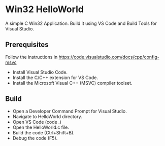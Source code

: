# Win32 HelloWorld
A simple C Win32 Application.
Build it using VS Code and Build Tools for Visual Studio.

## Prerequisites
Follow the instructions in https://code.visualstudio.com/docs/cpp/config-msvc

* Install Visual Studio Code.
* Install the C/C++ extension for VS Code.
* Install the Microsoft Visual C++ (MSVC) compiler toolset.

## Build
* Open a Developer Command Prompt for Visual Studio.
* Navigate to HelloWorld directory.
* Open VS Code (code .)
* Open the HelloWorld.c file.
* Build the code (Ctrl+Shift+B).
* Debug the code (F5).